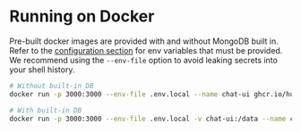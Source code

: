 # Running on Docker

Pre-built docker images are provided with and without MongoDB built in. Refer to the [configuration section](/configuration/overview) for env variables that must be provided. We recommend using the `--env-file` option to avoid leaking secrets into your shell history.

```bash
# Without built-in DB
docker run -p 3000:3000 --env-file .env.local --name chat-ui ghcr.io/huggingface/chat-ui

# With built-in DB
docker run -p 3000:3000 --env-file .env.local -v chat-ui:/data --name chat-ui ghcr.io/huggingface/chat-ui-db
```
